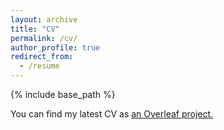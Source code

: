 ```yaml
---
layout: archive
title: "CV"
permalink: /cv/
author_profile: true
redirect_from:
  - /resume
---
```


{% include base_path %}

You can find my latest CV as <u><a href="{https://www.overleaf.com/read/zsbdrggfppfw
}">an Overleaf project</a>.</u>
